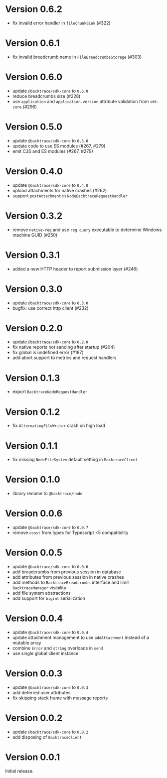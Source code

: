 # Version 0.6.2

-   fix invalid error handler in `fileChunkSink` (#322)

# Version 0.6.1

-   fix invalid breadcrumb name in `FileBreadcrumbsStorage` (#303)

# Version 0.6.0

-   update `@backtrace/sdk-core` to `0.6.0`
-   reduce breadcrumbs size (#228)
-   use `application` and `application.version` attribute validation from `sdk-core` (#296)

# Version 0.5.0

-   update `@backtrace/sdk-core` to `0.5.0`
-   update code to use ES modules (#267, #279)
-   emit CJS and ES modules (#267, #279)

# Version 0.4.0

-   update `@backtrace/sdk-core` to `0.4.0`
-   upload attachments for native crashes (#262)
-   support `postAttachment` in `NodeBacktraceRequestHandler`

# Version 0.3.2

-   remove `native-reg` and use `reg query` executable to determine Windows machine GUID (#250)

# Version 0.3.1

-   added a new HTTP header to report submission layer (#246)

# Version 0.3.0

-   update `@backtrace/sdk-core` to `0.3.0`
-   bugfix: use correct http client (#232)

# Version 0.2.0

-   update `@backtrace/sdk-core` to `0.2.0`
-   fix native reports not sending after startup (#204)
-   fix global is undefined error (#187)
-   add abort support to metrics and request handlers

# Version 0.1.3

-   export `BacktraceNodeRequestHandler`

# Version 0.1.2

-   fix `AlternatingFileWriter` crash on high load

# Version 0.1.1

-   fix missing `NodeFileSystem` default setting in `BacktraceClient`

# Version 0.1.0

-   library rename to `@backtrace/node`

# Version 0.0.6

-   update `@backtrace/sdk-core` to `0.0.7`
-   remove `const` from types for Typescript <5 compatibility

# Version 0.0.5

-   update `@backtrace/sdk-core` to `0.0.6`
-   add breadcrumbs from previous session in database
-   add attributes from previous session in native crashes
-   add methods to `BacktraceBreadcrumbs` interface and limit `BacktraceManager` visibility
-   add file system abstractions
-   add support for `bigint` serialization

# Version 0.0.4

-   update `@backtrace/sdk-core` to `0.0.4`
-   update attachment management to use `addAttachment` instead of a mutable array
-   combine `Error` and `string` overloads in `send`
-   use single global client instance

# Version 0.0.3

-   update `@backtrace/sdk-core` to `0.0.3`
-   add deferred user attributes
-   fix skipping stack frame with message reports

# Version 0.0.2

-   update `@backtrace/sdk-core` to `0.0.2`
-   add disposing of `BacktraceClient`

# Version 0.0.1

Initial release.
